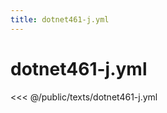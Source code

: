 ```yaml
---
title: dotnet461-j.yml
---
```


# dotnet461-j.yml

<script setup>
import DownloadButton from '@components/DownloadButton.vue'
</script>

<DownloadButton filePath="texts/dotnet461-j.yml" />

<<< @/public/texts/dotnet461-j.yml
